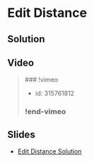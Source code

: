 
# Edit Distance

## Solution


## Video

<blockquote>
### !vimeo

* id: 315761812

### !end-vimeo
</blockquote>



## Slides

* [Edit Distance Solution](https://docs.google.com/a/hackreactor.com/presentation/d/1_-5oGTlH8CDCTkmzsy1c4sW0iCvz-zZEvWZCgOx1U9g/embed?start=false&loop=false&delayms=3000)

